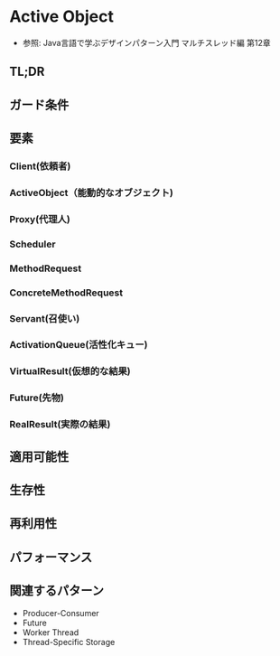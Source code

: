 # Active Object
- 参照: Java言語で学ぶデザインパターン入門 マルチスレッド編 第12章

## TL;DR

## ガード条件

## 要素
### Client(依頼者)
### ActiveObject（能動的なオブジェクト)
### Proxy(代理人)
### Scheduler
### MethodRequest
### ConcreteMethodRequest
### Servant(召使い)
### ActivationQueue(活性化キュー)
### VirtualResult(仮想的な結果)
### Future(先物)
### RealResult(実際の結果)

## 適用可能性

## 生存性

## 再利用性

## パフォーマンス

## 関連するパターン
- Producer-Consumer
- Future
- Worker Thread
- Thread-Specific Storage
